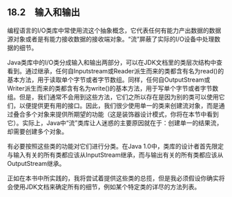 ## 18.2　输入和输出

编程语言的I/O类库中常使用流这个抽象概念，它代表任何有能力产出数据的数据源对象或者是有能力接收数据的接收端对象。“流”屏蔽了实际的I/O设备中处理数据的细节。

Java类库中的I/O类分成输入和输出两部分，可以在JDK文档里的类层次结构中查看到。通过继承，任何自Inputstream或Reader派生而来的类都含有名为read()的基本方法，用于读取单个字节或者字节数组。同样，任何自OutputStream或Writer派生而来的类都含有名为write()的基本方法，用于写单个字节或者字节数组。但是，我们通常不会用到这些方法，它们之所以存在是因为别的类可以使用它们，以便提供更有用的接口。因此，我们很少使用单一的类来创建流对象，而是通过叠合多个对象来提供所期望的功能（这是装饰器设计模式，你将在本节中看到它）。实际上，Java中“流”类库让人迷惑的主要原因就在于：创建单一的结果流，却需要创建多个对象。

有必要按照这些类的功能对它们进行分类。在Java 1.0中，类库的设计者首先限定与输入有关的所有类都应该从InputStream继承，而与输出有关的所有类都应该从OutputStream继承。

正如在本书中所实践的，我将尝试着提供这些类的总揽，但是我必须假设你确实将会使用JDK文档来确定所有的细节，例如某个特定类的详尽的方法列表。